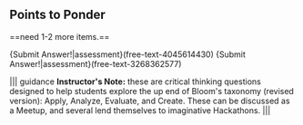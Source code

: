 ## Points to Ponder

==need 1-2 more items.==

{Submit Answer!|assessment}(free-text-4045614430)
{Submit Answer!|assessment}(free-text-3268362577)



||| guidance
**Instructor's Note:**  these are critical thinking questions designed to help students explore the up end of Bloom's taxonomy (revised version): Apply, Analyze, Evaluate, and Create.  These can be discussed as a Meetup, and several lend themselves to imaginative Hackathons. 
|||


